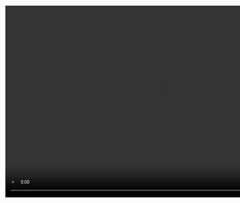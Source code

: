 <!--
template: home
title: L7
keywords:
  - L7
  - 地理
  - 空间可视化
  - Webgl
  - 地图
  - 3d
  - GIS Mapbox deckgl
description: L7 中的 L 代表 Location，7 代表世界七大洲，寓意能为全球位置数据提供可视化能力。L7 的目标是提供一套地理空间数据可视化框架，易用易扩展，支持海量数据的高性能和 3D 高质量渲染，安全可靠（无地图法务风险）的地理空间数据可视化解决方案。
featuresCards:
  - img: ${assets}/image/home/features-professional.svg
    title: 架构上灵活可扩展
    description: 数据为核心，相同的数据不同的展现
  - img: ${assets}/image/home/features-simple.svg
    title: 业务上简洁、通用
    description: 基于图形语法，简单，易用
  - img: ${assets}/image/home/features-powerful.svg
    title: 可视化上酷炫，动感
    description: 高性能，高质量实时动态渲染
usecases:
  - img: https://gw.alipayobjects.com/zos/rmsportal/gSmSUjduLxtpiQQKowho.png
    title: 精彩案例
    description: 一个个真实的数据可视化案例，复杂的地理数据让用户达到开箱即用的效果。
    relate: true
    link: https://antv.alipay.com/zh-cn/l7/1.x/demo/index.html
-->

<!-- 第一屏，产品简介 -->
<section class="intro">
   <div class="video_container" style="width: 100%; height: 600px; top:0px; object-fit: fill; position: absolute;margin-top: 64px; overflow: hidden;">
     <video autoplay="autoplay" loop style="width: 100%; height: 600px; top:0px; object-fit: fill" src="https://gw.alipayobjects.com/os/rmsportal/wcycTgNRDuUrQLHzVhzX.mp4" ></video>
     <div style="width: 100%; height: 600px; position: absolute; top:0px; object-fit: fill;background-image: url(https://gw.alipayobjects.com/zos/rmsportal/XLzarGnjnuCzqPLHcHtC.png);
    background-repeat: repeat;"></div>

   </div>
  <div class="container">
    <div class="header row">
      <div class="col-md-5">
        <h1 style="color:#fff"> L7 地理空间数据可视化</h1>
        <p class="main-info" style="color:#fff;font-weight:500"  >L7 中的 L 代表 Location，7 代表世界七大洲，寓意能为全球位置数据提供可视化能力。L7 的目标是提供一套地理空间数据可视化框架，易用易扩展，支持海量数据的高性能和 3D 高质量渲染，安全可靠（无地图法务风险）的地理空间数据可视化解决方案。</p>
        <a href="{{ products.l7.getStarted.href }}"  target = 'blank' class="btn btn-primary btn-lg btn-round-link">{{ products.f2.getStarted.text }}</a>
      </div>
    </div>
  </div>
</section>

<!-- 第二屏：产品特性 -->
<section class="features text-center">
  <div class="container">
    <div class="row">
    {% for card in featuresCards %}
      <div class="feature col-md-4 text-center">
        <img src="{{ card.img }}" alt="">
        <h5>{{ card.title }}</h5>
        <div class="detail">{{ card.description }}</div>
      </div>
    {% endfor %}
    </div>
  </div>
</section>

<!-- 第三屏：使用案例 -->
<section class="use-cases">
  <div class="slider">
    {% for card in usecases %}
    <div class="row test">
      <div class="col-md-6">
        <img class="case-image" src="{{ card.img }}" />
      </div>
      <div class="col-md-5 case-content">
        <div class="logo">
          <img src="{{ card.icon }}" />
        </div>
        <div class="title">{{ card.title }}</div>
        <div class="description">{{ card.description }}</div>
        {% if card.relate %}
        <div class="relate">
          <div class="flex">
            <div class="item name">{{ card.name }}</div>
            <div class="item link">
              <a href="{{ card.link }}" target="_blank">查看详情></a>
            </div>
          </div>
        </div>
        {% endif %}
      </div>
    </div>
    {% endfor %}
  </div>
</section>

